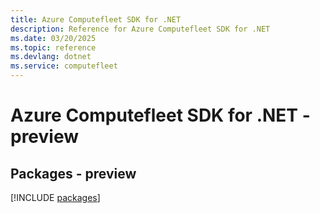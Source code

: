 ```yaml
---
title: Azure Computefleet SDK for .NET
description: Reference for Azure Computefleet SDK for .NET
ms.date: 03/20/2025
ms.topic: reference
ms.devlang: dotnet
ms.service: computefleet
---
```

# Azure Computefleet SDK for .NET - preview
## Packages - preview
[!INCLUDE [packages](computefleet-index.md)]